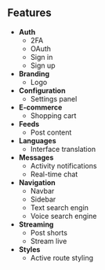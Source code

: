 ## Features

- **Auth**
  - 2FA
  - OAuth
  - Sign in
  - Sign up
- **Branding**
  - Logo
- **Configuration**
  - Settings panel
- **E-commerce**
  - Shopping cart
- **Feeds**
  - Post content
- **Languages**
  - Interface translation
- **Messages**
  - Activity notifications
  - Real-time chat
- **Navigation**
  - Navbar
  - Sidebar
  - Text search engin
  - Voice search engine
- **Streaming**
  - Post shorts
  - Stream live
- **Styles**
  - Active route styling
